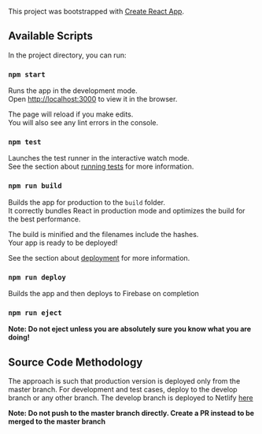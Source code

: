 This project was bootstrapped with [Create React App](https://github.com/facebook/create-react-app).

## Available Scripts

In the project directory, you can run:

### `npm start`

Runs the app in the development mode.<br>
Open [http://localhost:3000](http://localhost:3000) to view it in the browser.

The page will reload if you make edits.<br>
You will also see any lint errors in the console.

### `npm test`

Launches the test runner in the interactive watch mode.<br>
See the section about [running tests](https://facebook.github.io/create-react-app/docs/running-tests) for more information.

### `npm run build`

Builds the app for production to the `build` folder.<br>
It correctly bundles React in production mode and optimizes the build for the best performance.

The build is minified and the filenames include the hashes.<br>
Your app is ready to be deployed!

See the section about [deployment](https://facebook.github.io/create-react-app/docs/deployment) for more information.

### `npm run deploy`

Builds the app and then deploys to Firebase on completion

### `npm run eject`

**Note: Do not eject unless you are absolutely sure you know what you are doing!**

## Source Code Methodology

The approach is such that production version is deployed only from the master branch. For development and test cases, deploy to the develop branch or any other branch. The develop branch is deployed to Netlify [here](https://chopbarh.netlify.com)

**Note: Do not push to the master branch directly. Create a PR instead to be merged to the master branch**
